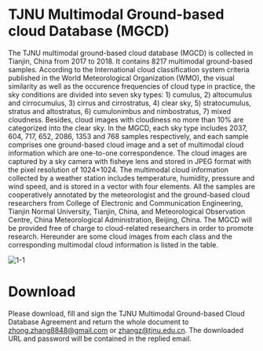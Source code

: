 # TJNU Multimodal Ground-based cloud Database (MGCD)
The TJNU multimodal ground-based cloud database (MGCD) is collected in Tianjin, China from 2017 to 2018. It contains 8217 multimodal ground-based samples. According to the International cloud classification system criteria published in the World Meteorological Organization (WMO), the visual similarity as well as the occurence frequencies of cloud type in practice, the sky conditions are divided into seven sky types: 1) cumulus, 2) altocumulus and cirrocumulus, 3) cirrus and cirrostratus, 4) clear sky, 5) stratocumulus, stratus and altostratus, 6) cumulonimbus and nimbostratus, 7) mixed cloudness. Besides, cloud images with cloudiness no more than 10% are categorized into the clear sky. In the MGCD, each sky type includes 2037, 604, 717, 652, 2086, 1353 and 768 samples respectively, and each sample comprises one ground-based cloud image and a set of multimodal cloud information which are one-to-one correspondence. The cloud images are captured by a sky camera with fisheye lens and stored in JPEG format with the pixel resolution of 1024×1024. The multimodal cloud information collected by a weather station includes temperature, humidity, pressure and wind speed, and is stored in a vector with four elements. All the samples are cooperatively annotated by the meteorologist and the ground-based cloud researchers from College of Electronic and Communication Engineering, Tianjin Normal University, Tianjin, China, and Meteorological Observation Centre, China Meteorological Administration, Beijing, China. The MGCD will be provided free of charge to cloud-related researchers in order to promote research. Hereunder are some cloud images from each class and the corresponding multimodal cloud information is listed in the table.

![1-1](https://github.com/zhongzhang8848/Multimodal-Ground-based-cloud-Database-MGCD-/blob/master/image.jpg)

# Download
Please download, fill and sign the TJNU Multimodal Ground-based Cloud Database Agreement [](https://github.com/zhongzhang8848/Multimodal-Ground-based-cloud-Database-MGCD-/blob/master/LM-Agreement%E5%AE%9A%E7%A8%BF.docx) and return the whole document to zhong.zhang8848@gmail.com or zhangz@tjnu.edu.cn. The downloaded URL and password will be contained in the replied email.
